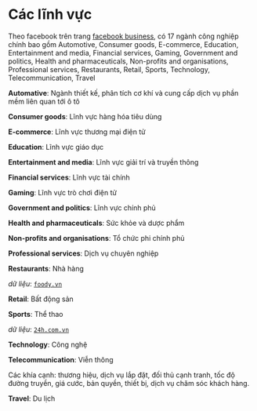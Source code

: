 # Các lĩnh vực

Theo facebook trên trang [facebook business](https://www.facebook.com/business/success/categories/), có 17 ngành công nghiệp chính bao gồm Automotive, Consumer goods, E-commerce, Education, Entertainment and media, Financial services, Gaming, Government and politics, Health and pharmaceuticals, Non-profits and organisations, Professional services, Restaurants, Retail, Sports, Technology, Telecommunication, Travel

**Automative**: Ngành thiết kế, phân tích cơ khí và cung cấp dịch vụ phần mềm liên quan tới ô tô

**Consumer goods**: Lĩnh vực hàng hóa tiêu dùng

**E-commerce**: Lĩnh vực thương mại điện tử

**Education**: Lĩnh vực giáo dục

**Entertainment and media**: Lĩnh vực giải trí và truyền thông

**Financial services**: Lĩnh vực tài chính

**Gaming**: Lĩnh vực trò chơi điện tử

**Government and politics**: Lĩnh vực chính phủ

**Health and pharmaceuticals**: Sức khỏe và dược phẩm

**Non-profits and organisations**: Tổ chức phi chính phủ

**Professional services**: Dịch vụ chuyên nghiệp

**Restaurants**: Nhà hàng

*dữ liệu*: [`foody.vn`](https://www.foody.vn/)

**Retail**: Bất động sản

**Sports**: Thể thao

*dữ liệu*: [`24h.com.vn`](http://www.24h.com.vn)

**Technology**: Công nghệ

**Telecommunication**: Viễn thông

Các khía cạnh: thương hiệu, dịch vụ lắp đặt, đối thủ cạnh tranh, tốc độ đường truyền, giá cước, bản quyền, thiết bị, dịch vụ chăm sóc khách hàng.

**Travel**: Du lịch

